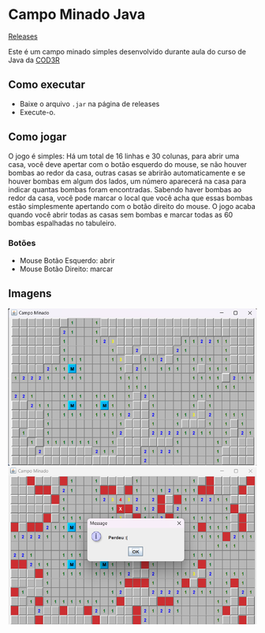 # Campo Minado Java

[Releases](https://github.com/julioreigen/campo-minado/releases)

Este é um campo minado simples desenvolvido durante aula do curso de Java da [COD3R](https://www.cod3r.com.br)

## Como executar

* Baixe o arquivo `.jar` na página de releases
* Execute-o.

## Como jogar

O jogo é simples: Há um total de 16 linhas e 30 colunas, para abrir uma casa, você deve apertar com o
botão esquerdo do mouse, se não houver bombas ao redor da casa, outras casas se abrirão automaticamente
e se houver bombas em algum dos lados, um número aparecerá na casa para indicar quantas bombas foram encontradas.
Sabendo haver bombas ao redor da casa, você pode marcar o local que você acha que essas bombas estão simplesmente
apertando com o botão direito do mouse. O jogo acaba quando você abrir todas as casas sem bombas e marcar todas as 60 bombas espalhadas no tabuleiro.

### Botões

* Mouse Botão Esquerdo: abrir
* Mouse Botão Direito: marcar

## Imagens

![Campo minado em execução](https://github.com/julioreigen/campo-minado/blob/main/img/campo1.png?raw=true)
![Perdendo no campo minado](https://github.com/julioreigen/campo-minado/blob/main/img/campo2.png?raw=true)
